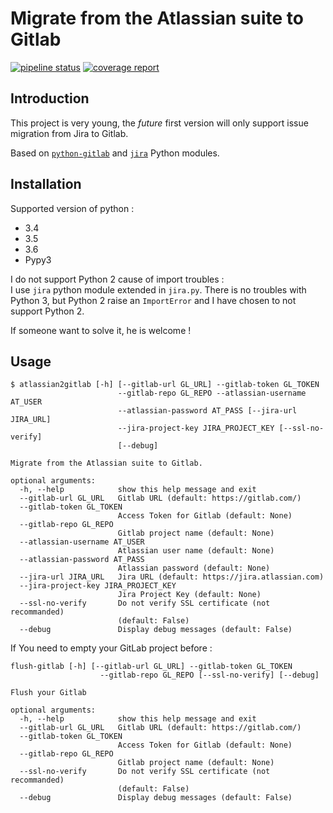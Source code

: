 # Migrate from the Atlassian suite to Gitlab

[![pipeline status](https://gitlab.com/gwerlas/atlassian2gitlab/badges/master/pipeline.svg)](https://gitlab.com/gwerlas/atlassian2gitlab/commits/master)
[![coverage report](https://gitlab.com/gwerlas/atlassian2gitlab/badges/master/coverage.svg)](https://gitlab.com/gwerlas/atlassian2gitlab/commits/master)

## Introduction

This project is very young, the _future_ first version will only support issue
migration from Jira to Gitlab.

Based on [`python-gitlab`](https://pypi.python.org/pypi/python-gitlab) and [`jira`](https://pypi.python.org/pypi/jira) Python modules.

## Installation

Supported version of python :
 * 3.4
 * 3.5
 * 3.6
 * Pypy3

I do not support Python 2 cause of import troubles :  
I use `jira` python module extended in `jira.py`. There is no troubles with
Python 3, but Python 2 raise an `ImportError` and I have chosen to not support Python 2.

If someone want to solve it, he is welcome !

## Usage

```
$ atlassian2gitlab [-h] [--gitlab-url GL_URL] --gitlab-token GL_TOKEN
                        --gitlab-repo GL_REPO --atlassian-username AT_USER
                        --atlassian-password AT_PASS [--jira-url JIRA_URL]
                        --jira-project-key JIRA_PROJECT_KEY [--ssl-no-verify]
                        [--debug]

Migrate from the Atlassian suite to Gitlab.

optional arguments:
  -h, --help            show this help message and exit
  --gitlab-url GL_URL   Gitlab URL (default: https://gitlab.com/)
  --gitlab-token GL_TOKEN
                        Access Token for Gitlab (default: None)
  --gitlab-repo GL_REPO
                        Gitlab project name (default: None)
  --atlassian-username AT_USER
                        Atlassian user name (default: None)
  --atlassian-password AT_PASS
                        Atlassian password (default: None)
  --jira-url JIRA_URL   Jira URL (default: https://jira.atlassian.com)
  --jira-project-key JIRA_PROJECT_KEY
                        Jira Project Key (default: None)
  --ssl-no-verify       Do not verify SSL certificate (not recommanded)
                        (default: False)
  --debug               Display debug messages (default: False)
```

If You need to empty your GitLab project before :

```
flush-gitlab [-h] [--gitlab-url GL_URL] --gitlab-token GL_TOKEN
                    --gitlab-repo GL_REPO [--ssl-no-verify] [--debug]

Flush your Gitlab

optional arguments:
  -h, --help            show this help message and exit
  --gitlab-url GL_URL   Gitlab URL (default: https://gitlab.com/)
  --gitlab-token GL_TOKEN
                        Access Token for Gitlab (default: None)
  --gitlab-repo GL_REPO
                        Gitlab project name (default: None)
  --ssl-no-verify       Do not verify SSL certificate (not recommanded)
                        (default: False)
  --debug               Display debug messages (default: False)
```
